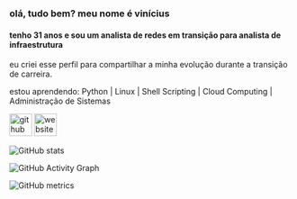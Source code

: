 ### olá, tudo bem? meu nome é vinícius
#### tenho 31 anos e sou um analista de redes em transição para analista de infraestrutura

eu criei esse perfil para compartilhar a minha evolução durante a transição de carreira.

estou aprendendo: Python | Linux | Shell Scripting | Cloud Computing | Administração de Sistemas 


[<img src='https://www.pngitem.com/pimgs/m/128-1280311_github-icon-white-png-github-icon-black-background.png' alt='github' height='40'>](https://github.com/vinicius-blkIT)  [<img src='https://img.icons8.com/color/452/linktree.png' alt='website' height='40'>](https://linktr.ee/vinicius_blkit)  

![GitHub stats](https://github-readme-stats.vercel.app/api?username=vinicius-blkIT&show_icons=true)  

![GitHub Activity Graph](https://activity-graph.herokuapp.com/graph?username=vinicius-blkIT)  

![GitHub metrics](https://metrics.lecoq.io/vinicius-blkIT)  



